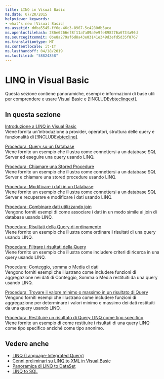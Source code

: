 ```yaml
---
title: LINQ in Visual Basic
ms.date: 07/20/2015
helpviewer_keywords:
- what's new [Visual Basic]
ms.assetid: ddba5545-ff6e-46c3-8967-5c4280db5aca
ms.openlocfilehash: 286e6266ef8f11a7a09a9e9fe898276a6734a96d
ms.sourcegitcommit: 0be8a279af6d8a43e03141e349d3efd5d35f8767
ms.translationtype: MT
ms.contentlocale: it-IT
ms.lasthandoff: 04/18/2019
ms.locfileid: "58824858"
---
```

# <a name="linq-in-visual-basic"></a>LINQ in Visual Basic
Questa sezione contiene panoramiche, esempi e informazioni di base utili per comprendere e usare Visual Basic e [!INCLUDE[vbteclinqext](~/includes/vbteclinqext-md.md)].  
  
## <a name="in-this-section"></a>In questa sezione  
 [Introduzione a LINQ in Visual Basic](../../../../visual-basic/programming-guide/language-features/linq/introduction-to-linq.md)  
 Viene fornita un'introduzione a provider, operatori, struttura delle query e funzionalità di [!INCLUDE[vbteclinq](~/includes/vbteclinq-md.md)].  
  
 [Procedura: Query su un Database](../../../../visual-basic/programming-guide/language-features/linq/how-to-query-a-database-by-using-linq.md)  
 Viene fornito un esempio che illustra come connettersi a un database SQL Server ed eseguire una query usando LINQ.  
  
 [Procedura: Chiamare una Stored Procedure](../../../../visual-basic/programming-guide/language-features/linq/how-to-call-a-stored-procedure-by-using-linq.md)  
 Viene fornito un esempio che illustra come connettersi a un database SQL Server e chiamare una stored procedure usando LINQ.  
  
 [Procedura: Modificare i dati in un Database](../../../../visual-basic/programming-guide/language-features/linq/how-to-modify-data-in-a-database-by-using-linq.md)  
 Viene fornito un esempio che illustra come connettersi a un database SQL Server e recuperare e modificare i dati usando LINQ.  
  
 [Procedura: Combinare dati utilizzando join](../../../../visual-basic/programming-guide/language-features/linq/how-to-combine-data-with-linq-by-using-joins.md)  
 Vengono forniti esempi di come associare i dati in un modo simile ai join di database usando LINQ.  
  
 [Procedura: Risultati della Query di ordinamento](../../../../visual-basic/programming-guide/language-features/linq/how-to-sort-query-results-by-using-linq.md)  
 Viene fornito un esempio che illustra come ordinare i risultati di una query usando LINQ.  
  
 [Procedura: Filtrare i risultati della Query](../../../../visual-basic/programming-guide/language-features/linq/how-to-filter-query-results-by-using-linq.md)  
 Viene fornito un esempio che illustra come includere criteri di ricerca in una query usando LINQ.  
  
 [Procedura: Conteggio, somma o Media di dati](../../../../visual-basic/programming-guide/language-features/linq/how-to-count-sum-or-average-data-by-using-linq.md)  
 Vengono forniti esempi che illustrano come includere funzioni di aggregazione nei dati di Conteggio, Somma o Media restituiti da una query usando LINQ.  
  
 [Procedura: Trovare il valore minimo o massimo in un risultato di Query](../../../../visual-basic/programming-guide/language-features/linq/how-to-find-the-minimum-or-maximum-value-in-a-query-result.md)  
 Vengono forniti esempi che illustrano come includere funzioni di aggregazione per determinare i valori minimo e massimo dei dati restituiti da una query usando LINQ.  
  
 [Procedura: Restituire un risultato di Query LINQ come tipo specifico](../../../../visual-basic/programming-guide/language-features/linq/how-to-return-a-linq-query-result-as-a-specific-type.md)  
 Viene fornito un esempio di come restituire i risultati di una query LINQ come tipo specifico anziché come tipo anonimo.  
  
## <a name="see-also"></a>Vedere anche

- [LINQ (Language-Integrated Query)](../../../../visual-basic/programming-guide/concepts/linq/index.md)
- [Cenni preliminari su LINQ to XML in Visual Basic](../../../../visual-basic/programming-guide/language-features/xml/overview-of-linq-to-xml.md)
- [Panoramica di LINQ to DataSet](../../../../framework/data/adonet/linq-to-dataset-overview.md)
- [LINQ to SQL](../../../../framework/data/adonet/sql/linq/index.md)
